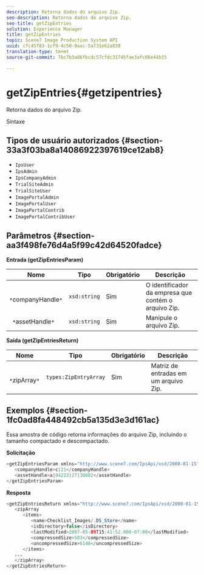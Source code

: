 ```yaml
---
description: Retorna dados do arquivo Zip.
seo-description: Retorna dados do arquivo Zip.
seo-title: getZipEntries
solution: Experience Manager
title: getZipEntries
topic: Scene7 Image Production System API
uuid: cfc45f83-1cf9-4c50-9aac-5a731e62a839
translation-type: tm+mt
source-git-commit: 7bc7b3a86fbcdc57cfdc31745fae3afc06e44b15

---
```



# getZipEntries{#getzipentries}

Retorna dados do arquivo Zip.

Sintaxe

## Tipos de usuário autorizados {#section-33a3f03ba8a14086922397619ce12ab8}

* `IpsUser`
* `IpsAdmin`
* `IpsCompanyAdmin`
* `TrialSiteAdmin`
* `TrialSiteUser`
* `ImagePortalAdmin`
* `ImagePortalUser`
* `ImagePortalContrib`
* `ImagePortalContribUser`

## Parâmetros {#section-aa3f498fe76d4a5f99c42d64520fadce}

**Entrada (getZipEntriesParam)**

| Nome | Tipo | Obrigatório | Descrição |
|---|---|---|---|
| ` *`companyHandle`*` | `xsd:string` | Sim | O identificador da empresa que contém o arquivo Zip. |
| ` *`assetHandle`*` | `xsd:string` | Sim | Manipule o arquivo Zip. |

**Saída (getZipEntriesReturn)**

| Nome | Tipo | Obrigatório | Descrição |
|---|---|---|---|
| ` *`zipArray`*` | `types:ZipEntryArray` | Sim | Matriz de entradas em um arquivo Zip. |

## Exemplos {#section-1fc0ad8fa448492cb5a135d3e3d161ac}

Essa amostra de código retorna informações do arquivo Zip, incluindo o tamanho compactado e descompactado.

**Solicitação**

```java
<getZipEntriesParam xmlns="http://www.scene7.com/IpsApi/xsd/2008-01-15">
   <companyHandle>c|21</companyHandle>
   <assetHandle>a|94223|27|30602</assetHandle>
</getZipEntriesParam>
```

**Resposta**

```java
<getZipEntriesReturn xmlns="http://www.scene7.com/IpsApi/xsd/2008-01-15">
   <zipArray
      <items>
         <name>Checklist_Images/.DS_Store</name>
         <isDirectory>false</isDirectory>
         <lastModified>2007-05-09T15:41:52.000-07:00</lastModified>
         <compressedSize>503</compressedSize>
         <uncompressedSize>6148</uncompressedSize>
      </items>
   ...
   </zipArray>
</getZipEntriesReturn>
```

